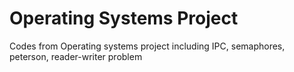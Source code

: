 # Operating Systems Project
Codes from Operating systems project including IPC, semaphores, peterson, reader-writer problem
